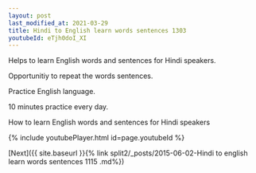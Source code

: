 ```yaml
---
layout: post
last_modified_at: 2021-03-29
title: Hindi to English learn words sentences 1303 
youtubeId: eTjh0doI_XI
---
```

 
 
Helps to learn English words and sentences for Hindi speakers.

Opportunitiy to repeat the words sentences. 

Practice English language. 
 
10 minutes practice every day. 
 
How to learn English words and sentences for Hindi speakers 
 
{% include youtubePlayer.html id=page.youtubeId %}
 
 
[Next]({{ site.baseurl }}{% link  split2/_posts/2015-06-02-Hindi to english learn words sentences 1115 .md%})
 
